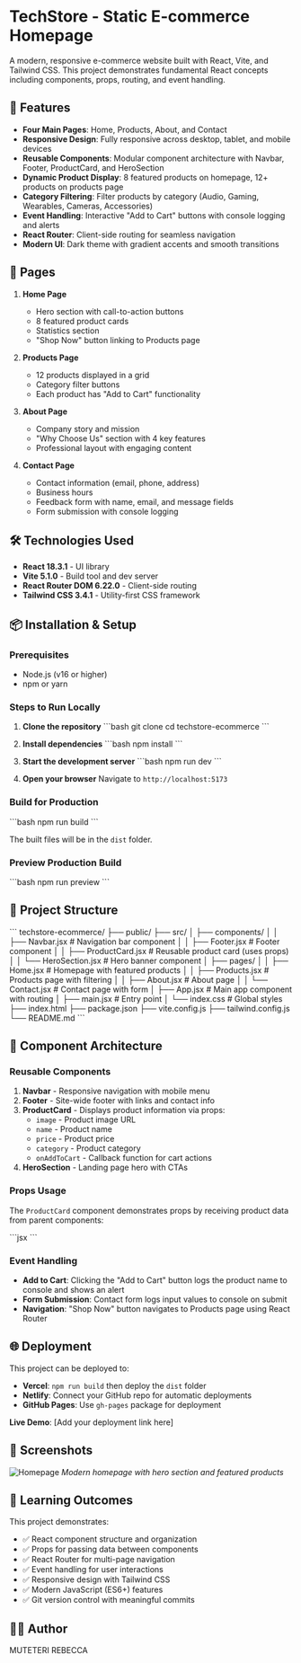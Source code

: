 # TechStore - Static E-commerce Homepage

A modern, responsive e-commerce website built with React, Vite, and Tailwind CSS. This project demonstrates fundamental React concepts including components, props, routing, and event handling.

## 🚀 Features

- **Four Main Pages**: Home, Products, About, and Contact
- **Responsive Design**: Fully responsive across desktop, tablet, and mobile devices
- **Reusable Components**: Modular component architecture with Navbar, Footer, ProductCard, and HeroSection
- **Dynamic Product Display**: 8 featured products on homepage, 12+ products on products page
- **Category Filtering**: Filter products by category (Audio, Gaming, Wearables, Cameras, Accessories)
- **Event Handling**: Interactive "Add to Cart" buttons with console logging and alerts
- **React Router**: Client-side routing for seamless navigation
- **Modern UI**: Dark theme with gradient accents and smooth transitions

## 📄 Pages

1. **Home Page**
   - Hero section with call-to-action buttons
   - 8 featured product cards
   - Statistics section
   - "Shop Now" button linking to Products page

2. **Products Page**
   - 12 products displayed in a grid
   - Category filter buttons
   - Each product has "Add to Cart" functionality

3. **About Page**
   - Company story and mission
   - "Why Choose Us" section with 4 key features
   - Professional layout with engaging content

4. **Contact Page**
   - Contact information (email, phone, address)
   - Business hours
   - Feedback form with name, email, and message fields
   - Form submission with console logging

## 🛠️ Technologies Used

- **React 18.3.1** - UI library
- **Vite 5.1.0** - Build tool and dev server
- **React Router DOM 6.22.0** - Client-side routing
- **Tailwind CSS 3.4.1** - Utility-first CSS framework

## 📦 Installation & Setup

### Prerequisites
- Node.js (v16 or higher)
- npm or yarn

### Steps to Run Locally

1. **Clone the repository**
   \`\`\`bash
   git clone <your-repo-url>
   cd techstore-ecommerce
   \`\`\`

2. **Install dependencies**
   \`\`\`bash
   npm install
   \`\`\`

3. **Start the development server**
   \`\`\`bash
   npm run dev
   \`\`\`

4. **Open your browser**
   Navigate to `http://localhost:5173`

### Build for Production

\`\`\`bash
npm run build
\`\`\`

The built files will be in the `dist` folder.

### Preview Production Build

\`\`\`bash
npm run preview
\`\`\`

## 📁 Project Structure

\`\`\`
techstore-ecommerce/
├── public/
├── src/
│   ├── components/
│   │   ├── Navbar.jsx          # Navigation bar component
│   │   ├── Footer.jsx          # Footer component
│   │   ├── ProductCard.jsx     # Reusable product card (uses props)
│   │   └── HeroSection.jsx     # Hero banner component
│   ├── pages/
│   │   ├── Home.jsx            # Homepage with featured products
│   │   ├── Products.jsx        # Products page with filtering
│   │   ├── About.jsx           # About page
│   │   └── Contact.jsx         # Contact page with form
│   ├── App.jsx                 # Main app component with routing
│   ├── main.jsx                # Entry point
│   └── index.css               # Global styles
├── index.html
├── package.json
├── vite.config.js
├── tailwind.config.js
└── README.md
\`\`\`

## 🎨 Component Architecture

### Reusable Components

1. **Navbar** - Responsive navigation with mobile menu
2. **Footer** - Site-wide footer with links and contact info
3. **ProductCard** - Displays product information via props:
   - `image` - Product image URL
   - `name` - Product name
   - `price` - Product price
   - `category` - Product category
   - `onAddToCart` - Callback function for cart actions
4. **HeroSection** - Landing page hero with CTAs

### Props Usage

The `ProductCard` component demonstrates props by receiving product data from parent components:

\`\`\`jsx
<ProductCard
  image="/path/to/image.jpg"
  name="Product Name"
  price={299}
  category="Electronics"
  onAddToCart={handleAddToCart}
/>
\`\`\`

### Event Handling

- **Add to Cart**: Clicking the "Add to Cart" button logs the product name to console and shows an alert
- **Form Submission**: Contact form logs input values to console on submit
- **Navigation**: "Shop Now" button navigates to Products page using React Router

## 🌐 Deployment

This project can be deployed to:
- **Vercel**: `npm run build` then deploy the `dist` folder
- **Netlify**: Connect your GitHub repo for automatic deployments
- **GitHub Pages**: Use `gh-pages` package for deployment

**Live Demo**: [Add your deployment link here]

## 📸 Screenshots

![Homepage]()
*Modern homepage with hero section and featured products*

## 🎯 Learning Outcomes

This project demonstrates:
- ✅ React component structure and organization
- ✅ Props for passing data between components
- ✅ React Router for multi-page navigation
- ✅ Event handling for user interactions
- ✅ Responsive design with Tailwind CSS
- ✅ Modern JavaScript (ES6+) features
- ✅ Git version control with meaningful commits

## 👨‍💻 Author

MUTETERI REBECCA

